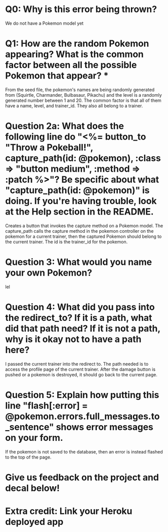# Q0: Why is this error being thrown?
We do not have a Pokemon model yet

# Q1: How are the random Pokemon appearing? What is the common factor between all the possible Pokemon that appear? *
From the seed file, the pokemon's names are being randomly generated from (Squirtle, Charmander, Bulbasaur, Pikachu) and the level is a randomly generated number between 1 and 20. The common factor is that all of them have a name, level, and trainer_id. They also all belong to a trainer.

# Question 2a: What does the following line do "<%= button_to "Throw a Pokeball!", capture_path(id: @pokemon), :class => "button medium", :method => :patch %>"? Be specific about what "capture_path(id: @pokemon)" is doing. If you're having trouble, look at the Help section in the README.
Creates a button that invokes the capture method on a Pokemon model. The capture_path calls the capture method in the pokemon controller on the pokemon for a current trainer, then the captured Pokemon should belong to the current trainer. The id is the trainer_id for the pokemon.

# Question 3: What would you name your own Pokemon?
lel


# Question 4: What did you pass into the redirect_to? If it is a path, what did that path need? If it is not a path, why is it okay not to have a path here?
I passed the current trainer into the redirect to. The path needed is to access the profile page of the current trainer. After the damage button is pushed or a pokemon is destroyed, it should go back to the current page.

# Question 5: Explain how putting this line "flash[:error] = @pokemon.errors.full_messages.to_sentence" shows error messages on your form.
If the pokemon is not saved to the database, then an error is instead flashed to the top of the page.


# Give us feedback on the project and decal below!

# Extra credit: Link your Heroku deployed app

